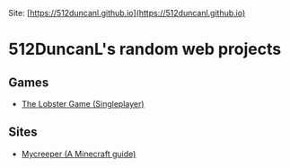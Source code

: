 Site: [https://512duncanl.github.io](https://512duncanl.github.io)

# 512DuncanL's random web projects

## Games
- [The Lobster Game (Singleplayer)](https://512duncanl.github.io/lobster.html)
## Sites
- [Mycreeper (A Minecraft guide)](https://mycreeper.site)
